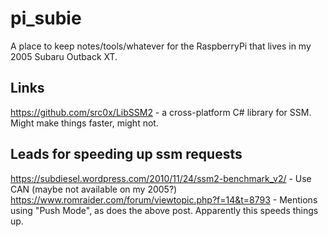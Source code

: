 # pi_subie
A place to keep notes/tools/whatever for the RaspberryPi that lives in my 2005 Subaru Outback XT.

## Links
https://github.com/src0x/LibSSM2 - a cross-platform C# library for SSM. Might make things faster, might not.

## Leads for speeding up ssm requests
https://subdiesel.wordpress.com/2010/11/24/ssm2-benchmark_v2/ - Use CAN (maybe not available on my 2005?)
https://www.romraider.com/forum/viewtopic.php?f=14&t=8793 - Mentions using "Push Mode", as does the above post. Apparently this speeds things up.
